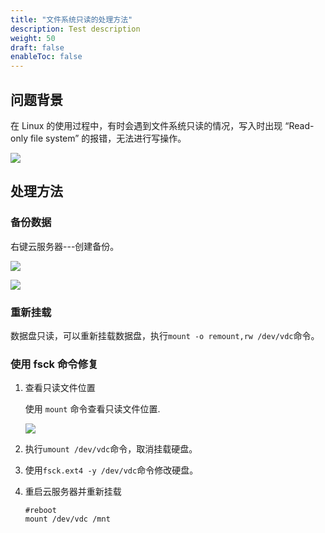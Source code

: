 ```yaml
---
title: "文件系统只读的处理方法"
description: Test description
weight: 50
draft: false
enableToc: false
---
```


## 问题背景

在 Linux 的使用过程中，有时会遇到文件系统只读的情况，写入时出现 “Read-only file system” 的报错，无法进行写操作。

![](../../../_images/the_solution_of_read_only_file_system_1.png)

## 处理方法

### 备份数据

右键云服务器---创建备份。

![](../../../_images/the_solution_of_read_only_file_system_2.png)

![](../../../_images/the_solution_of_read_only_file_system_3.png)

### 重新挂载

数据盘只读，可以重新挂载数据盘，执行`mount -o remount,rw /dev/vdc`命令。

### 使用 fsck 命令修复

1. 查看只读文件位置

   使用 `mount` 命令查看只读文件位置.

   ![](../../../_images/the_solution_of_read_only_file_system_4.png)

2. 执行`umount /dev/vdc`命令，取消挂载硬盘。

3. 使用`fsck.ext4 -y /dev/vdc`命令修改硬盘。

4. 重启云服务器并重新挂载

   ```shell
   #reboot
   mount /dev/vdc /mnt
   ```

